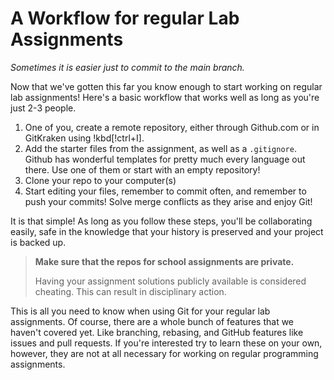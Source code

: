 # A Workflow for regular Lab Assignments

_Sometimes it is easier just to commit to the main branch._

Now that we've gotten this far you know enough to start working on regular lab
assignments! Here's a basic workflow that works well as long as you're just
2-3 people.

1. One of you, create a remote repository, either through Github.com or in GitKraken using !kbd[!ctrl+I].
2. Add the starter files from the assignment, as well as a `.gitignore`. Github
   has wonderful templates for pretty much every language out there. Use one of
   them or start with an empty repository! 
3. Clone your repo to your computer(s)
4. Start editing your files, remember to commit often, and remember to push your
   commits! Solve merge conflicts as they arise and enjoy Git!

It is that simple! As long as you follow these steps, you'll be collaborating
easily, safe in the knowledge that your history is preserved and your project is
backed up.

> **Make sure that the repos for school assignments are private.** 
>
> Having your assignment solutions publicly available is considered cheating.
> This can result in disciplinary action.

This is all you need to know when using Git for your regular lab assignments. Of
course, there are a whole bunch of features that we haven't covered yet. Like
branching, rebasing, and GitHub features like issues and pull requests. If
you're interested try to learn these on your own, however, they are not at all
necessary for working on regular programming assignments.
